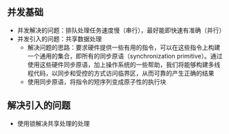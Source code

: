 ## 并发基础

- 并发解决的问题：排队处理任务速度慢（串行），最好能即快速有准确（并行）
- 并发引入的问题：共享数据处理
  - 解决问题的思路：要求硬件提供一些有用的指令，可以在这些指令上构建一个通用的集合，即所有的同步原语（synchronization primitive）。通过使用这些硬件同步原语，加上操作系统的一些帮助，我们将能够构建多线程代码，以同步和受控的方式访问临界区，从而可靠的产生正确的结果
  - 使用同步原语，将指令的短序列变成原子性的执行块

## 解决引入的问题

- 使用锁解决共享处理的处理
